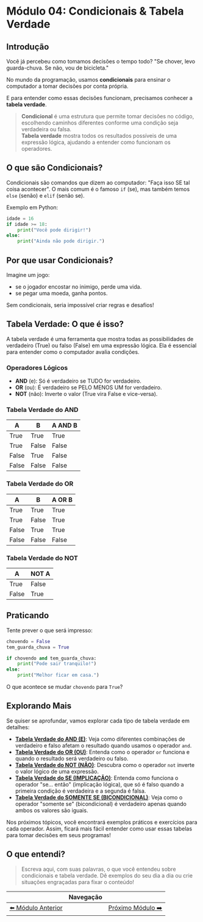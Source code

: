 # Módulo 04: Condicionais & Tabela Verdade

## Introdução

Você já percebeu como tomamos decisões o tempo todo? "Se chover, levo guarda-chuva. Se não, vou de bicicleta."

No mundo da programação, usamos **condicionais** para ensinar o computador a tomar decisões por conta própria.

E para entender como essas decisões funcionam, precisamos conhecer a **tabela verdade**.

> **Condicional** é uma estrutura que permite tomar decisões no código, escolhendo caminhos diferentes conforme uma condição seja verdadeira ou falsa.  
> **Tabela verdade** mostra todos os resultados possíveis de uma expressão lógica, ajudando a entender como funcionam os operadores.

## O que são Condicionais?

Condicionais são comandos que dizem ao computador: "Faça isso SE tal coisa acontecer". O mais comum é o famoso `if` (se), mas também temos `else` (senão) e `elif` (senão se).

Exemplo em Python:

```python
idade = 16
if idade >= 18:
    print("Você pode dirigir!")
else:
    print("Ainda não pode dirigir.")
```

## Por que usar Condicionais?

Imagine um jogo:

- se o jogador encostar no inimigo, perde uma vida.
- se pegar uma moeda, ganha pontos.

Sem condicionais, seria impossível criar regras e desafios!

## Tabela Verdade: O que é isso?

A tabela verdade é uma ferramenta que mostra todas as possibilidades de verdadeiro (True) ou falso (False) em uma expressão lógica. Ela é essencial para entender como o computador avalia condições.

### Operadores Lógicos

- **AND** (e): Só é verdadeiro se TUDO for verdadeiro.
- **OR** (ou): É verdadeiro se PELO MENOS UM for verdadeiro.
- **NOT** (não): Inverte o valor (True vira False e vice-versa).

### Tabela Verdade do AND

| A     | B     | A AND B |
|-------|-------|---------|
| True  | True  | True    |
| True  | False | False   |
| False | True  | False   |
| False | False | False   |

### Tabela Verdade do OR

| A     | B     | A OR B  |
|-------|-------|---------|
| True  | True  | True    |
| True  | False | True    |
| False | True  | True    |
| False | False | False   |

### Tabela Verdade do NOT

| A     | NOT A |
|-------|-------|
| True  | False |
| False | True  |

## Praticando

Tente prever o que será impresso:

```python
chovendo = False
tem_guarda_chuva = True

if chovendo and tem_guarda_chuva:
    print("Pode sair tranquilo!")
else:
    print("Melhor ficar em casa.")
```

O que acontece se mudar `chovendo` para `True`?

## Explorando Mais

Se quiser se aprofundar, vamos explorar cada tipo de tabela verdade em detalhes:

- **[Tabela Verdade do AND (E)](./and/)**: Veja como diferentes combinações de verdadeiro e falso afetam o resultado quando usamos o operador `and`.
- **[Tabela Verdade do OR (OU)](./or/)**: Entenda como o operador `or` funciona e quando o resultado será verdadeiro ou falso.
- **[Tabela Verdade do NOT (NÃO)](./not/)**: Descubra como o operador `not` inverte o valor lógico de uma expressão.
- **[Tabela Verdade do SE (IMPLICAÇÃO)](./se-e-somente-se/)**: Entenda como funciona o operador "se... então" (implicação lógica), que só é falso quando a primeira condição é verdadeira e a segunda é falsa.
- **[Tabela Verdade do SOMENTE SE (BICONDICIONAL)](./somente-se/)**: Veja como o operador "somente se" (bicondicional) é verdadeiro apenas quando ambos os valores são iguais.

Nos próximos tópicos, você encontrará exemplos práticos e exercícios para cada operador. Assim, ficará mais fácil entender como usar essas tabelas para tomar decisões em seus programas!

## O que entendi?

> Escreva aqui, com suas palavras, o que você entendeu sobre condicionais e tabela verdade. Dê exemplos do seu dia a dia ou crie situações engraçadas para fixar o conteúdo!

|   | Navegação |   |
|:-:|:----------|:-:|
| [⬅️ Módulo Anterior](../modulo-03-variaveis-tipos/README.md) |  | [Próximo Módulo ➡️](../modulo-05-lacos-repeticao/README.md) |
